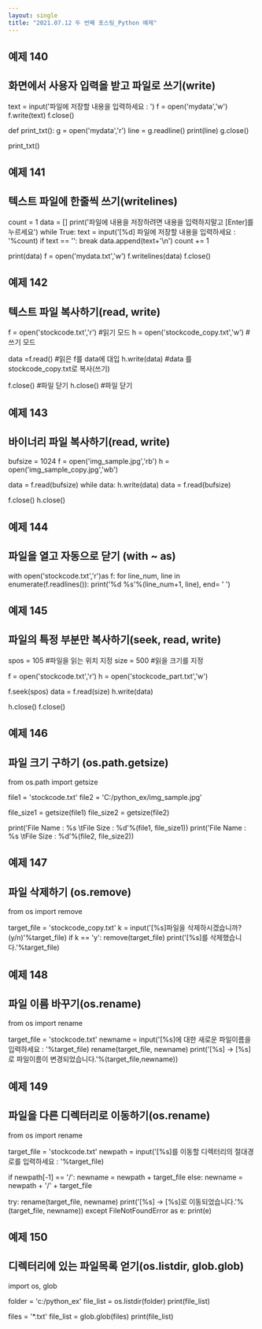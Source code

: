 ```yaml
---
layout: single
title: "2021.07.12 두 번째 포스팅_Python 예제"
---
```



## 예제 140
## 화면에서 사용자 입력을 받고 파일로 쓰기(write)

text = input('파일에 저장할 내용을 입력하세요 : ')
f = open('mydata','w')
f.write(text)
f.close()

def print_txt():
    g = open('mydata','r')
    line = g.readline()
    print(line)
    g.close()

print_txt()

## 예제 141
## 텍스트 파일에 한줄씩 쓰기(writelines)

count = 1
data = []
print('파일에 내용을 저장하려면 내용을 입력하지말고 [Enter]를 누르세요')
while True:
    text = input('[%d] 파일에 저장할 내용을 입력하세요 : '%count)
    if text == '':
        break
    data.append(text+'\n')
    count += 1

print(data)
f = open('mydata.txt','w')
f.writelines(data)
f.close()


## 예제 142
## 텍스트 파일 복사하기(read, write)

f = open('stockcode.txt','r')       #읽기 모드
h = open('stockcode_copy.txt','w')  #쓰기 모드

data =f.read()                      #읽은 f를 data에 대입
h.write(data)                       #data 를 stockcode_copy.txt로 복사(쓰기)

f.close()                           #파일 닫기
h.close()                           #파일 닫기


## 예제 143
## 바이너리 파일 복사하기(read, write)


bufsize = 1024
f = open('img_sample.jpg','rb')
h = open('img_sample_copy.jpg','wb')

data = f.read(bufsize)
while data:
    h.write(data)
    data = f.read(bufsize)

f.close()
h.close()


## 예제 144
## 파일을 열고 자동으로 닫기 (with ~ as)

with open('stockcode.txt','r')as f:
    for line_num, line in enumerate(f.readlines()):
        print('%d %s'%(line_num+1, line), end= ' ')


## 예제 145
## 파일의 특정 부분만 복사하기(seek, read, write)

spos = 105      #파일을 읽는 위치 지정
size = 500      #읽을 크기를 지정

f = open('stockcode.txt','r')
h = open('stockcode_part.txt','w')

f.seek(spos)
data = f.read(size)
h.write(data)

h.close()
f.close()


## 예제 146
## 파일 크기 구하기 (os.path.getsize)

from os.path import getsize

file1 = 'stockcode.txt'
file2 = 'C:/python_ex/img_sample.jpg'

file_size1 = getsize(file1)
file_size2 = getsize(file2)

print('File Name : %s \tFile Size : %d'%(file1, file_size1))
print('File Name : %s \tFile Size : %d'%(file2, file_size2))


## 예제 147
## 파일 삭제하기  (os.remove)

from os import remove

target_file = 'stockcode_copy.txt'
k = input('[%s]파일을 삭제하시겠습니까? (y/n)'%target_file)
if k == 'y':
    remove(target_file)
    print('[%s]를 삭제했습니다.'%target_file)


## 예제 148
## 파일 이름 바꾸기(os.rename)

from os import rename

target_file = 'stockcode.txt'
newname = input('[%s]에 대한 새로운 파일이름을 입력하세요 : '%target_file)
rename(target_file, newname)
print('[%s] -> [%s]로 파일이름이 변경되었습니다.'%(target_file,newname))


## 예제 149
## 파일을 다른 디렉터리로 이동하기(os.rename)


from os import rename

target_file = 'stockcode.txt'
newpath = input('[%s]를 이동할 디렉터리의 절대경로를 입력하세요 : '%target_file)

if newpath[-1] == '/':
    newname = newpath + target_file
else:
    newname = newpath + '/' + target_file

try:
    rename(target_file, newname)
    print('[%s] -> [%s]로 이동되었습니다.'%(target_file, newname))
except FileNotFoundError as e:
    print(e)


## 예제 150
## 디렉터리에 있는 파일목록 얻기(os.listdir, glob.glob)


import os, glob

folder = 'c:/python_ex'
file_list = os.listdir(folder)
print(file_list)

files = '*.txt'
file_list = glob.glob(files)
print(file_list)


